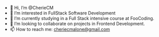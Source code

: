 - 👋 Hi, I’m @CherieCM
- 👀 I’m interested in FullStack Software Development
- 🌱 I’m currently studying in a Full Stack intensive course at FooCoding.
- 💞️ I’m looking to collaborate on projects in Frontend Development.
- 📫 How to reach me: cheriecmalone@gmail.com

<!---
CherieCM/CherieCM is a ✨ special ✨ repository because its `README.md` (this file) appears on your GitHub profile.
You can click the Preview link to take a look at your changes.
--->
